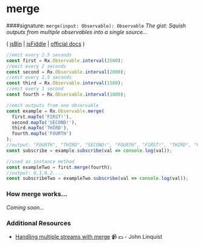 # merge
####signature: `merge(input: Observable): Observable`
*The gist: Squish outputs from multiple observables into a single source...*

( [jsBin](http://jsbin.com/wicubemece/1/edit?js,console) | [jsFiddle](https://jsfiddle.net/qg6qfqLz/4/) | [official docs](http://reactivex.io/rxjs/class/es6/Observable.js~Observable.html#instance-method-merge) )

```js
//emit every 2.5 seconds
const first = Rx.Observable.interval(2500);
//emit every 2 seconds
const second = Rx.Observable.interval(2000);
//emit every 1.5 seconds
const third = Rx.Observable.interval(1500);
//emit every 1 second
const fourth = Rx.Observable.interval(1000);

//emit outputs from one observable
const example = Rx.Observable.merge(
  first.mapTo('FIRST!'),
  second.mapTo('SECOND!'),
  third.mapTo('THIRD'),
  fourth.mapTo('FOURTH')
);
//output: "FOURTH", "THIRD", "SECOND!", "FOURTH", "FIRST!", "THIRD", "FOURTH"
const subscribe = example.subscribe(val => console.log(val));

//used as instance method
const exampleTwo = first.merge(fourth);
//output: 0,1,0,2....
const subscribeTwo = exampleTwo.subscribe(val => console.log(val));
```

### How merge works...
*Coming soon...*


### Additional Resources
* [Handling multiple streams with merge](https://egghead.io/lessons/rxjs-handling-multiple-streams-with-merge?course=step-by-step-async-javascript-with-rxjs) :video_camera: :dollar: - John Linquist
